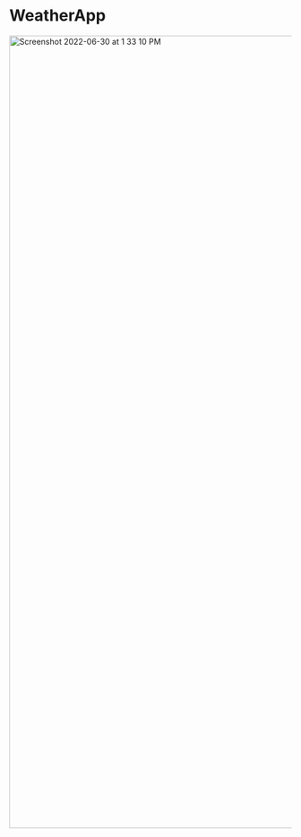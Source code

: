 # WeatherApp

<img width="1415" alt="Screenshot 2022-06-30 at 1 33 10 PM" src="https://user-images.githubusercontent.com/88652663/176625559-6e811126-0ae8-491d-a014-b510edef5d0a.png">
